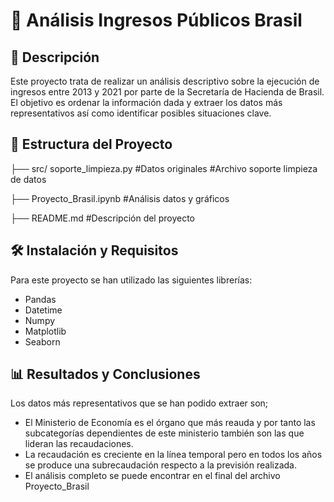 # 💸 Análisis Ingresos Públicos Brasil
## 📝 Descripción
Este proyecto trata de realizar un análisis descriptivo sobre la ejecución de ingresos entre 2013 y 2021 por parte de la Secretaría de Hacienda de Brasil. El objetivo es ordenar la información dada y extraer los datos más representativos así como identificar posibles situaciones clave.
## 🧱 Estructura del Proyecto
├── src/ soporte_limpieza.py #Datos originales #Archivo soporte limpieza de datos

├── Proyecto_Brasil.ipynb #Análisis datos y gráficos

├── README.md #Descripción del proyecto

## 🛠️ Instalación y Requisitos
Para este proyecto se han utilizado las siguientes librerías:
- Pandas
- Datetime
- Numpy
- Matplotlib
- Seaborn
## 📊 Resultados y Conclusiones
Los datos más representativos que se han podido extraer son;
- El Ministerio de Economía es el órgano que más reauda y por tanto las subcategorías dependientes de este ministerio también son las que lideran las recaudaciones.
- La recaudación es creciente en la línea temporal pero en todos los años se produce una subrecaudación respecto a la previsión realizada.
- El análisis completo se puede encontrar en el final del archivo Proyecto_Brasil
